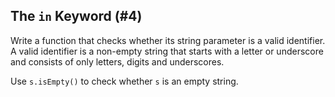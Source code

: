 ## The `in` Keyword (#4)

Write a function that checks whether its string parameter is a valid identifier.
A valid identifier is a non-empty string that starts with a letter or
underscore and consists of only letters, digits and underscores.

Use `s.isEmpty()` to check whether `s` is an empty string.
